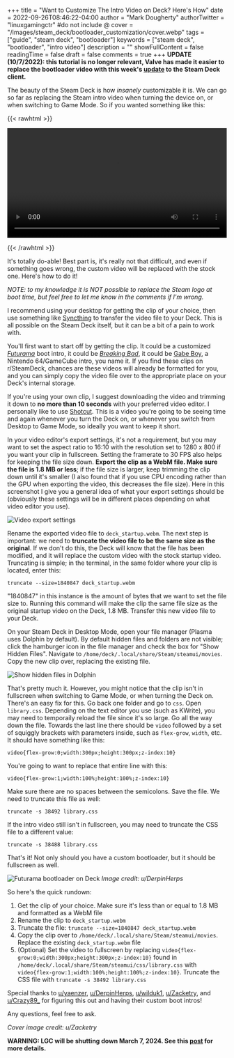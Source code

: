 +++
title = "Want to Customize The Intro Video on Deck? Here's How"
date = 2022-09-26T08:46:22-04:00
author = "Mark Dougherty"
authorTwitter = "linuxgamingctr" #do not include @
cover = "/images/steam_deck/bootloader_customization/cover.webp"
tags = ["guide", "steam deck", "bootloader"]
keywords = ["steam deck", "bootloader", "intro video"]
description = ""
showFullContent = false
readingTime = false
draft = false
comments = true
+++
**UPDATE (10/7/2022): this tutorial is no longer relevant, Valve has made it easier to replace the bootloader video with this week's [update](https://linuxgamingcentral.com/posts/steamos-3.3.2-and-steam-deck-client-update-10-5-2022/) to the Steam Deck client.**

The beauty of the Steam Deck is how *insanely* customizable it is. We can go so far as replacing the Steam intro video when turning the device on, or when switching to Game Mode. So if you wanted something like this:

{{< rawhtml >}} 

<video width=100% controls>
    <source src="/videos/melee_deck_intro.webm" type="video/webm">
    Your browser does not support the video tag.
</video>

{{< /rawhtml >}}

It's totally do-able! Best part is, it's really not that difficult, and even if something goes wrong, the custom video will be replaced with the stock one. Here's how to do it!

*NOTE: to my knowledge it is NOT possible to replace the Steam logo at boot time, but feel free to let me know in the comments if I'm wrong.*

I recommend using your desktop for getting the clip of your choice, then use something like [Syncthing](https://linuxgamingcentral.com/posts/how-to-sync-non-steam-cloud-games/) to transfer the video file to your Deck. This is all possible on the Steam Deck itself, but it can be a bit of a pain to work with.

You'll first want to start off by getting the clip. It could be a customized [*Futurama*](https://www.reddit.com/r/SteamDeck/comments/xi3vno/my_custom_futurama_boot_video/) boot intro, it could be [*Breaking Bad*](https://www.reddit.com/r/SteamDeck/comments/xm8hpz/custom_boot_animations_breaking_bad_and_frasier/), it could be [Gabe Boy](https://www.reddit.com/r/SteamDeck/comments/wjxhqh/gabe_boy_steam_deck_intro_video_oc/), a Nintendo 64/GameCube intro, you name it. If you find these clips on r/SteamDeck, chances are these videos will already be formatted for you, and you can simply copy the video file over to the appropriate place on your Deck's internal storage.

If you're using your own clip, I suggest downloading the video and trimming it down to **no more than 10 seconds** with your preferred video editor. I personally like to use [Shotcut](https://shotcut.org/). This is a video you're going to be seeing time and again whenever you turn the Deck on, or whenever you switch from Desktop to Game Mode, so ideally you want to keep it short. 

In your video editor's export settings, it's not a requirement, but you may want to set the aspect ratio to 16:10 with the resolution set to 1280 x 800 if you want your clip in fullscreen. Setting the framerate to 30 FPS also helps for keeping the file size down. **Export the clip as a WebM file. Make sure the file is 1.8 MB or less**; if the file size is larger, keep trimming the clip down until it's smaller (I also found that if you use CPU encoding rather than the GPU when exporting the video, this decreases the file size). Here in this screenshot I give you a general idea of what your export settings should be (obviously these settings will be in different places depending on what video editor you use).

![Video export settings](/images/steam_deck/bootloader_customization/export_settings.jpg)

Rename the exported video file to `deck_startup.webm`. The next step is important: we need to **truncate the video file to be the same size as the original**. If we don't do this, the Deck will know that the file has been modified, and it will replace the custom video with the stock startup video. Truncating is simple; in the terminal, in the same folder where your clip is located, enter this:

`truncate --size=1840847 deck_startup.webm`

"1840847" in this instance is the amount of bytes that we want to set the file size to. Running this command will make the clip the same file size as the original startup video on the Deck, 1.8 MB. Transfer this new video file to your Deck.

On your Steam Deck in Desktop Mode, open your file manager (Plasma uses Dolphin by default). By default hidden files and folders are not visible; click the hamburger icon in the file manager and check the box for "Show Hidden Files". Navigate to `/home/deck/.local/share/Steam/steamui/movies`. Copy the new clip over, replacing the existing file.

![Show hidden files in Dolphin](/images/steam_deck/bootloader_customization/hidden_files.png)

That's pretty much it. However, you might notice that the clip isn't in fullscreen when switching to Game Mode, or when turning the Deck on. There's an easy fix for this. Go back one folder and go to `css`. Open `library.css`. Depending on the text editor you use (such as KWrite), you may need to temporaily reload the file since it's so large. Go all the way down the file. Towards the last line there should be `video` followed by a set of squiggly brackets with parameters inside, such as `flex-grow`, `width`, etc. It should have something like this:

`video{flex-grow:0;width:300px;height:300px;z-index:10}`

You're going to want to replace that entire line with this:

`video{flex-grow:1;width:100%;height:100%;z-index:10}`

Make sure there are no spaces between the semicolons. Save the file. We need to truncate this file as well:

`truncate -s 38492 library.css`

If the intro video still isn't in fullscreen, you may need to truncate the CSS file to a different value:

`truncate -s 38488 library.css`

That's it! Not only should you have a custom bootloader, but it should be fullscreen as well.

![Futurama bootloader on Deck](/images/steam_deck/bootloader_customization/futurama.jpg)
*Image credit: u/DerpinHerps*

So here's the quick rundown:
1. Get the clip of your choice. Make sure it's less than or equal to 1.8 MB and formatted as a WebM file
2. Rename the clip to `deck_startup.webm`
3. Truncate the file: `truncate --size=1840847 deck_startup.webm`
4. Copy the clip over to `/home/deck/.local/share/Steam/steamui/movies`. Replace the existing `deck_startup.webm` file
5. (Optional) Set the video to fullscreen by replacing `video{flex-grow:0;width:300px;height:300px;z-index:10}` found in `/home/deck/.local/share/Steam/steamui/css/library.css` with `video{flex-grow:1;width:100%;height:100%;z-index:10}`. Truncate the CSS file with `truncate -s 38492 library.css`

Special thanks to [u/yaenzer](https://www.reddit.com/user/yaenzer/), [u/DerpinHerps](https://www.reddit.com/user/DerpinHerps/), [u/wilduk1](https://www.reddit.com/user/wilduk1/),  [u/Zacketry](https://www.reddit.com/user/Zacketry/), and [u/Crazy89_](https://www.reddit.com/user/Crazy89_/) for figuring this out and having their custom boot intros!

Any questions, feel free to ask.

*Cover image credit: u/Zacketry*

**WARNING: LGC will be shutting down March 7, 2024. See this [post](https://linuxgamingcentral.com/posts/the-end-of-lgc/) for more details.**
